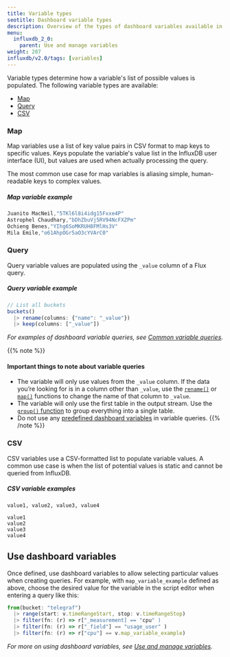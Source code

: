 ```yaml
---
title: Variable types
seotitle: Dashboard variable types
description: Overview of the types of dashboard variables available in InfluxDB
menu:
  influxdb_2_0:
    parent: Use and manage variables
weight: 207
influxdb/v2.0/tags: [variables]
---
```


Variable types determine how a variable's list of possible values is populated.
The following variable types are available:

- [Map](#map)
- [Query](#query)
- [CSV](#csv)

### Map
Map variables use a list of key value pairs in CSV format to map keys to specific values.
Keys populate the variable's value list in the InfluxDB user interface (UI), but
values are used when actually processing the query.

The most common use case for map variables is aliasing simple, human-readable keys
to complex values.

##### Map variable example
```js
Juanito MacNeil,"5TKl6l8i4idg15Fxxe4P"
Astrophel Chaudhary,"bDhZbuVj5RV94NcFXZPm"
Ochieng Benes,"YIhg6SoMKRUH8FMlHs3V"
Mila Emile,"o61AhpOGr5aO3cYVArC0"
```

### Query
Query variable values are populated using the `_value` column of a Flux query.

##### Query variable example
```js
// List all buckets
buckets()
  |> rename(columns: {"name": "_value"})
  |> keep(columns: ["_value"])
```

_For examples of dashboard variable queries, see [Common variable queries](/influxdb/v2.0/visualize-data/variables/common-variables)._

{{% note %}}
#### Important things to note about variable queries
- The variable will only use values from the `_value` column.
  If the data you’re looking for is in a column other than `_value`, use the
  [`rename()`](/influxdb/v2.0/reference/flux/stdlib/built-in/transformations/rename/) or
  [`map()`](/influxdb/v2.0/reference/flux/stdlib/built-in/transformations/map/) functions
  to change the name of that column to `_value`.
- The variable will only use the first table in the output stream.
  Use the [`group()` function](/influxdb/v2.0/reference/flux/stdlib/built-in/transformations/group)
  to group everything into a single table.
- Do not use any [predefined dashboard variables](/influxdb/v2.0/visualize-data/variables/#predefined-dashboard-variables) in variable queries.
{{% /note %}}

### CSV
CSV variables use a CSV-formatted list to populate variable values.
A common use case is when the list of potential values is static and cannot be
queried from InfluxDB.

##### CSV variable examples
```
value1, value2, value3, value4
```
```
value1
value2
value3
value4
```

## Use dashboard variables

Once defined, use dashboard variables to allow selecting particular values when creating queries.
For example, with `map_variable_example` defined as above,
choose the desired value for the variable in the script editor when entering a query like this:

```js
from(bucket: "telegraf")
  |> range(start: v.timeRangeStart, stop: v.timeRangeStop)
  |> filter(fn: (r) => r["_measurement] == "cpu" )
  |> filter(fn: (r) => r["_field"] == "usage_user" )
  |> filter(fn: (r) => r["cpu"] == v.map_variable_example)
```

_For more on using dashboard variables, see [Use and manage variables](/influxdb/v2.0/visualize-data/variables/)._
